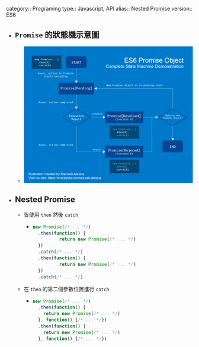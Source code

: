 category:: Programing
type:: Javascript, API
alias:: Nested Promise
version:: ES6

- ## `Promise` 的狀態機示意圖
	- ![201206149pNKCKUZYw.png](../assets/201206149pNKCKUZYw_1678008728519_0.png)
- ## Nested Promise
	- 皆使用 `then` 然後 `catch`
		- ```JAVASCRIPT
		  new Promise(/* ... */)
		  	.then(function() {
		    		return new Promise(/* ... */)
		  	})
		  	.catch(/* ... */)
		  	.then(function() {
		    		return new Promise(/* ... */)
		  	})
		  	.catch(/* ... */)
		  ```
	- 在 `then` 的第二個參數位置進行 `catch`
		- ```javascript
		  new Promise(/* ... */)
		    .then(function() {
		      return new Promise(/* ... */)
		    }, function() {/* ... */})
		    .then(function() {
		      return new Promise(/* ... */)
		    }, function() {/* ... */})
		  ```
